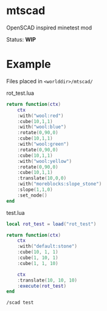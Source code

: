 # mtscad

OpenSCAD inspired minetest mod

Status: **WIP**

# Example

Files placed in `<worlddir>/mtscad/`

rot_test.lua
```lua
return function(ctx)
    ctx
    :with("wool:red")
    :cube(10,1,1)
    :with("wool:blue")
    :rotate(0,90,0)
    :cube(10,1,1)
    :with("wool:green")
    :rotate(0,90,0)
    :cube(10,1,1)
    :with("wool:yellow")
    :rotate(0,90,0)
    :cube(10,1,1)
    :translate(10,0,0)
    :with("moreblocks:slope_stone")
    :slope(1,1,0)
    :set_node()
end
```

test.lua
```lua
local rot_test = load("rot_test")

return function(ctx)
    ctx
    :with("default:stone")
    :cube(10, 1, 1)
    :cube(1, 10, 1)
    :cube(1, 1, 10)

    ctx
    :translate(10, 10, 10)
    :execute(rot_test)
end
```

```
/scad test
```